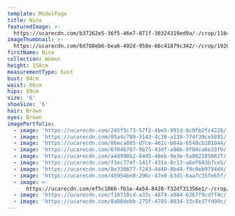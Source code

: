 ```yaml
---
template: ModelPage
title: Nina
featuredImage: >-
  https://ucarecdn.com/b37262e5-36f5-46e7-871f-30324319ed9a/-/crop/1164x565/84,0/-/preview/
imageThumbnail: >-
  https://ucarecdn.com/6d788eb6-bea6-402d-958e-66c41879c342/-/crop/1920x2834/109,0/-/preview/
firstName: Nina
collection: Women
height: 150cm
measurementType: bust
bust: 84cm
waist: 66cm
hips: 89cm
size: '6'
shoeSize: '6'
hair: Brown
eyes: Brown
imagePortfolio:
  - image: 'https://ucarecdn.com/245f5c73-57f2-4be5-991d-8c0fb2fc4228/'
  - image: 'https://ucarecdn.com/05a4c789-3142-4c30-a139-774f39ce5891/'
  - image: 'https://ucarecdn.com/86eca805-d7ce-462c-b84a-6548cb101044/'
  - image: 'https://ucarecdn.com/6f04b767-9b75-43df-a96b-9f04ca6e33f9/'
  - image: 'https://ucarecdn.com/a4d998b2-8445-46eb-9e3e-5a082185062f/'
  - image: 'https://ucarecdn.com/f1ec774f-141f-431a-8c13-a6ef683b7ce5/'
  - image: 'https://ucarecdn.com/8e330677-f243-4d40-8bd4-f9c0eb9794d4/'
  - image: 'https://ucarecdn.com/459546e8-296c-47e0-b3d1-6aa7c35fe65f/'
  - image: >-
      https://ucarecdn.com/ef5c1866-fb1e-4a54-8428-f32df31356e1/-/crop/1425x1704/0,308/-/preview/
  - image: 'https://ucarecdn.com/f10718cd-a33c-4674-a984-6367f9cdff4c/'
  - image: 'https://ucarecdn.com/8a88debb-275f-4785-8834-33c8e37fd99c/'
---
```


